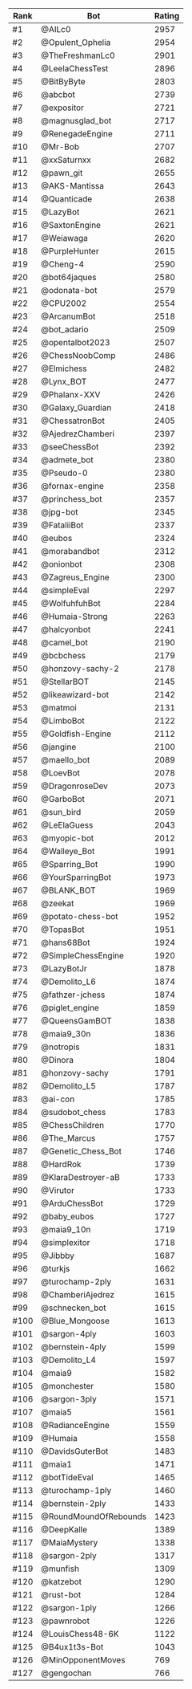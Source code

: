 Rank|Bot|Rating
---|---|---
#1|@AILc0|2957
#2|@Opulent_Ophelia|2954
#3|@TheFreshmanLc0|2901
#4|@LeelaChessTest|2896
#5|@BitByByte|2803
#6|@abcbot|2739
#7|@expositor|2721
#8|@magnusglad_bot|2717
#9|@RenegadeEngine|2711
#10|@Mr-Bob|2707
#11|@xxSaturnxx|2682
#12|@pawn_git|2655
#13|@AKS-Mantissa|2643
#14|@Quanticade|2638
#15|@LazyBot|2621
#16|@SaxtonEngine|2621
#17|@Weiawaga|2620
#18|@PurpleHunter|2615
#19|@Cheng-4|2590
#20|@bot64jaques|2580
#21|@odonata-bot|2579
#22|@CPU2002|2554
#23|@ArcanumBot|2518
#24|@bot_adario|2509
#25|@opentalbot2023|2507
#26|@ChessNoobComp|2486
#27|@Elmichess|2482
#28|@Lynx_BOT|2477
#29|@Phalanx-XXV|2426
#30|@Galaxy_Guardian|2418
#31|@ChessatronBot|2405
#32|@AjedrezChamberi|2397
#33|@seeChessBot|2392
#34|@admete_bot|2380
#35|@Pseudo-0|2380
#36|@fornax-engine|2358
#37|@princhess_bot|2357
#38|@jpg-bot|2345
#39|@FataliiBot|2337
#40|@eubos|2324
#41|@morabandbot|2312
#42|@onionbot|2308
#43|@Zagreus_Engine|2300
#44|@simpleEval|2297
#45|@WolfuhfuhBot|2284
#46|@Humaia-Strong|2263
#47|@halcyonbot|2241
#48|@camel_bot|2190
#49|@bcbchess|2179
#50|@honzovy-sachy-2|2178
#51|@StellarBOT|2145
#52|@likeawizard-bot|2142
#53|@matmoi|2131
#54|@LimboBot|2122
#55|@Goldfish-Engine|2112
#56|@jangine|2100
#57|@maello_bot|2089
#58|@LoevBot|2078
#59|@DragonroseDev|2073
#60|@GarboBot|2071
#61|@sun_bird|2059
#62|@LeElaGuess|2043
#63|@myopic-bot|2012
#64|@Walleye_Bot|1991
#65|@Sparring_Bot|1990
#66|@YourSparringBot|1973
#67|@BLANK_BOT|1969
#68|@zeekat|1969
#69|@potato-chess-bot|1952
#70|@TopasBot|1951
#71|@hans68Bot|1924
#72|@SimpleChessEngine|1920
#73|@LazyBotJr|1878
#74|@Demolito_L6|1874
#75|@fathzer-jchess|1874
#76|@piglet_engine|1859
#77|@QueensGamBOT|1838
#78|@maia9_30n|1836
#79|@notropis|1831
#80|@Dinora|1804
#81|@honzovy-sachy|1791
#82|@Demolito_L5|1787
#83|@ai-con|1785
#84|@sudobot_chess|1783
#85|@ChessChildren|1770
#86|@The_Marcus|1757
#87|@Genetic_Chess_Bot|1746
#88|@HardRok|1739
#89|@KlaraDestroyer-aB|1733
#90|@Virutor|1733
#91|@ArduChessBot|1729
#92|@baby_eubos|1727
#93|@maia9_10n|1719
#94|@simplexitor|1718
#95|@Jibbby|1687
#96|@turkjs|1662
#97|@turochamp-2ply|1631
#98|@ChamberiAjedrez|1615
#99|@schnecken_bot|1615
#100|@Blue_Mongoose|1613
#101|@sargon-4ply|1603
#102|@bernstein-4ply|1599
#103|@Demolito_L4|1597
#104|@maia9|1582
#105|@monchester|1580
#106|@sargon-3ply|1571
#107|@maia5|1561
#108|@RadianceEngine|1559
#109|@Humaia|1558
#110|@DavidsGuterBot|1483
#111|@maia1|1471
#112|@botTideEval|1465
#113|@turochamp-1ply|1460
#114|@bernstein-2ply|1433
#115|@RoundMoundOfRebounds|1423
#116|@DeepKalle|1389
#117|@MaiaMystery|1338
#118|@sargon-2ply|1317
#119|@munfish|1309
#120|@katzebot|1290
#121|@rust-bot|1284
#122|@sargon-1ply|1266
#123|@pawnrobot|1226
#124|@LouisChess48-6K|1122
#125|@B4ux1t3s-Bot|1043
#126|@MinOpponentMoves|769
#127|@gengochan|766
